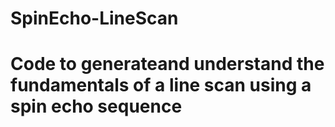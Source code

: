 # SpinEcho-LineScan
# Code to generateand understand the fundamentals of a line scan using a spin echo sequence
